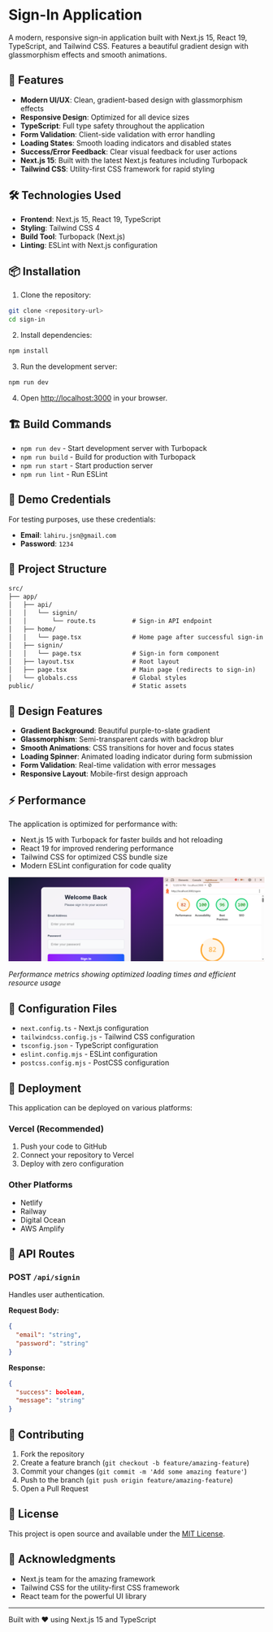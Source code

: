 # Sign-In Application

A modern, responsive sign-in application built with Next.js 15, React 19, TypeScript, and Tailwind CSS. Features a beautiful gradient design with glassmorphism effects and smooth animations.

## 🚀 Features

- **Modern UI/UX**: Clean, gradient-based design with glassmorphism effects
- **Responsive Design**: Optimized for all device sizes
- **TypeScript**: Full type safety throughout the application
- **Form Validation**: Client-side validation with error handling
- **Loading States**: Smooth loading indicators and disabled states
- **Success/Error Feedback**: Clear visual feedback for user actions
- **Next.js 15**: Built with the latest Next.js features including Turbopack
- **Tailwind CSS**: Utility-first CSS framework for rapid styling

## 🛠️ Technologies Used

- **Frontend**: Next.js 15, React 19, TypeScript
- **Styling**: Tailwind CSS 4
- **Build Tool**: Turbopack (Next.js)
- **Linting**: ESLint with Next.js configuration

## 📦 Installation

1. Clone the repository:
```bash
git clone <repository-url>
cd sign-in
```

2. Install dependencies:
```bash
npm install
```

3. Run the development server:
```bash
npm run dev
```

4. Open [http://localhost:3000](http://localhost:3000) in your browser.

## 🏗️ Build Commands

- `npm run dev` - Start development server with Turbopack
- `npm run build` - Build for production with Turbopack
- `npm run start` - Start production server
- `npm run lint` - Run ESLint

## 🔐 Demo Credentials

For testing purposes, use these credentials:
- **Email**: `lahiru.jsn@gmail.com`
- **Password**: `1234`

## 📁 Project Structure

```
src/
├── app/
│   ├── api/
│   │   └── signin/
│   │       └── route.ts          # Sign-in API endpoint
│   ├── home/
│   │   └── page.tsx              # Home page after successful sign-in
│   ├── signin/
│   │   └── page.tsx              # Sign-in form component
│   ├── layout.tsx                # Root layout
│   ├── page.tsx                  # Main page (redirects to sign-in)
│   └── globals.css               # Global styles
public/                           # Static assets
```

## 🎨 Design Features

- **Gradient Background**: Beautiful purple-to-slate gradient
- **Glassmorphism**: Semi-transparent cards with backdrop blur
- **Smooth Animations**: CSS transitions for hover and focus states
- **Loading Spinner**: Animated loading indicator during form submission
- **Form Validation**: Real-time validation with error messages
- **Responsive Layout**: Mobile-first design approach

## ⚡ Performance

The application is optimized for performance with:
- Next.js 15 with Turbopack for faster builds and hot reloading
- React 19 for improved rendering performance
- Tailwind CSS for optimized CSS bundle size
- Modern ESLint configuration for code quality

![Performance Test](./performance.PNG)

*Performance metrics showing optimized loading times and efficient resource usage*

## 🔧 Configuration Files

- `next.config.ts` - Next.js configuration
- `tailwindcss.config.js` - Tailwind CSS configuration
- `tsconfig.json` - TypeScript configuration
- `eslint.config.mjs` - ESLint configuration
- `postcss.config.mjs` - PostCSS configuration

## 🚀 Deployment

This application can be deployed on various platforms:

### Vercel (Recommended)
1. Push your code to GitHub
2. Connect your repository to Vercel
3. Deploy with zero configuration

### Other Platforms
- Netlify
- Railway
- Digital Ocean
- AWS Amplify

## 📝 API Routes

### POST `/api/signin`

Handles user authentication.

**Request Body:**
```json
{
  "email": "string",
  "password": "string"
}
```

**Response:**
```json
{
  "success": boolean,
  "message": "string"
}
```

## 🤝 Contributing

1. Fork the repository
2. Create a feature branch (`git checkout -b feature/amazing-feature`)
3. Commit your changes (`git commit -m 'Add some amazing feature'`)
4. Push to the branch (`git push origin feature/amazing-feature`)
5. Open a Pull Request

## 📄 License

This project is open source and available under the [MIT License](LICENSE).

## 🙏 Acknowledgments

- Next.js team for the amazing framework
- Tailwind CSS for the utility-first CSS framework
- React team for the powerful UI library

---

Built with ❤️ using Next.js 15 and TypeScript
